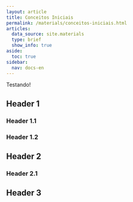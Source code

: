 ```yaml
---
layout: article
title: Conceitos Iniciais
permalink: /materials/conceitos-iniciais.html
articles:
  data_source: site.materials
  type: brief
  show_info: true
aside:
  toc: true
sidebar:
  nav: docs-en
---
```


Testando!

## Header 1

### Header 1.1

### Header 1.2

## Header 2

### Header 2.1

## Header 3
